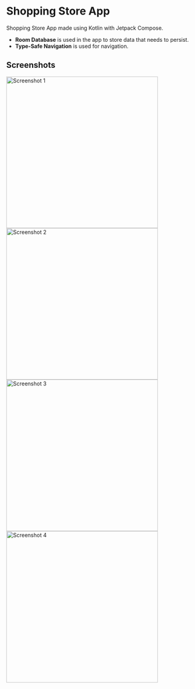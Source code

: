 # Shopping Store App

Shopping Store App made using Kotlin with Jetpack Compose.

- **Room Database** is used in the app to store data that needs to persist.
- **Type-Safe Navigation** is used for navigation.

## Screenshots

<img src="https://github.com/user-attachments/assets/77b9ccc0-1a1f-488c-bda8-6db22210bb54" alt="Screenshot 1" height="400">
<img src="https://github.com/user-attachments/assets/489b59ba-eae0-4234-b28d-8bfa4a687f53" alt="Screenshot 2" height="400">
<img src="https://github.com/user-attachments/assets/a59de7cf-6817-45bd-8607-42d8730102e0" alt="Screenshot 3" height="400">
<img src="https://github.com/user-attachments/assets/7b279840-064b-4879-966d-2d3b8cc646e9" alt="Screenshot 4" height="400">
